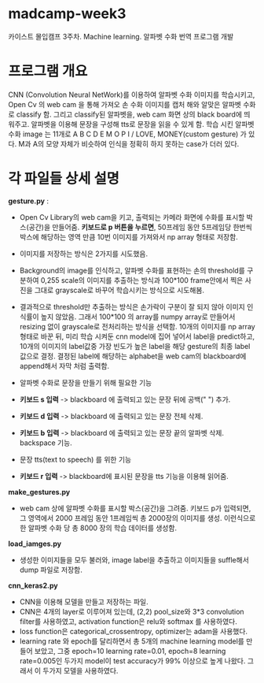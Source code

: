 # madcamp-week3
카이스트 몰입캠프 3주차. Machine learning. 알파벳 수화 번역 프로그램 개발</br>

# 프로그램 개요
CNN (Convolution Neural NetWork)를 이용하여 알파벳 수화 이미지를 학습시키고, Open Cv 의 web cam 을 통해 가져오 손 수화 이미지를 캡처 해와 알맞은 알파벳 수화로 classify 함. 그리고 classify된 알파벳을, web cam 화면 상의 black board에 띄워주고. 알파벳을 이용해 문장을 구성해 tts로 문장을 읽을 수 있게 함.
학습 시킨 알파벳 수화 image 는 11개로 A B C D E M O P I  / LOVE, MONEY(custom gesture) 가 있다.
M과 A의 모양 자체가 비슷하여 인식을 정확히 하지 못하는 case가 더러 있다. 


# 각 파일들 상세 설명

<b>gesture.py</b> : 
- Open Cv Library의 web cam을 키고, 출력되는 카메라 화면에 수화를 표시할 박스(공간)을 만들어줌. <b>키보드로 p 버튼을 누르면</b>, 50프레임 동안 5프레임당 한번씩 박스에 해당하는 영역 만큼 10번 이미지를 가져와서 np array 형태로 저장함.
- 이미지를 저장하는 방식은 2가지를 시도했음. 
- Background의 image를 인식하고, 알파벳 수화를 표현하는 손의 threshold를 구분하여 0,255 scale의 이미지를 추출하는 방식과 100*100 frame안에서 찍은 사진을 그대로 grayscale로 바꾸어 학습시키는 방식으로 시도해봄.
- 결과적으로 threshold만 추출하는 방식은 손가락이 구분이 잘 되지 않아 이미지 인식률이 높지 않았음. 그래서 100*100 의 array를 numpy array로 만들어서 resizing 없이 grayscale로 전처리하는 방식을 선택함.
10개의 이미지를 np array형태로 바꾼 뒤, 미리 학습 시켜둔 cnn model에 집어 넣어서 label을 predict하고, 10개의 이미지의 label값중 가장 빈도가 높은 label을 해당 gesture의 최종 label 값으로 결정. 
결정된 label에 해당하는 alphabet을 web cam의 blackboard에 append해서 자막 처럼 출력함.

- 알파벳 수화로 문장을 만들기 위해 필요한 기능
 - <b>키보드 s 입력</b> -> blackboard 에 출력되고 있는 문장 뒤에 공백(" ") 추가.
 - <b>키보드 d 입력</b> -> blackboard 에 출력되고 있는 문장 전체 삭제.
 - <b>키보드 b 입력</b> -> blackboard 에 출력되고 있는 문장 끝의 알파벳 삭제. backspace 기능.

- 문장 tts(text to speech) 를 위한 기능
 - <b>키보드 r 입력</b> -> blackboard에 표시된 문장을 tts 기능을 이용해 읽어줌.


<b>make_gestures.py</b> 
 - web cam 상에 알파벳 수화를 표시할 박스(공간)을 그려줌. 키보드 p가 입력되면, 그 영역에서 2000 프레임 동안 1프레임씩 총 2000장의 이미지를 생성.
 이런식으로 한 알파벳 수화 당 총 8000 장의 학습 데이터를 생성함.
 
<b>load_iamges.py</b> 
- 생성한 이미지들을 모두 불러와, image label을 추출하고 이미지들을 suffle해서 dump 파일로 저장함.

<b>cnn_keras2.py</b> 
- CNN을 이용해 모델을 만들고 저장하는 파일.
- CNN은 4개의 layer로 이루어져 있는데, (2,2) pool_size와 3*3 convolution filter를 사용하였고, activation function은 relu와 softmax 를 
사용하였다. 
- loss function은 categorical_crossentropy, optimizer는 adam을 
사용했다.
- learning rate 와 epoch를 달리하면서 총 5개의 machine learning model를 만들어 보았고, 그중 epoch=10 learning rate=0.01, epoch=8 learning rate=0.005인 두가지 model이 test accuracy가 99% 이상으로 높게 나왔다. 그래서 이 두가지 모델을 사용하였다.
